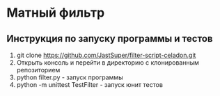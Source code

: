 # Матный фильтр

## Инструкция по запуску программы и тестов

1. git clone https://github.com/JastSuper/filter-script-celadon.git
2. Открыть консоль и перейти в директорию с клонированным репозиторием
3. python filter.py - запуск программы
4. python -m unittest TestFilter - запуск юнит тeстов
